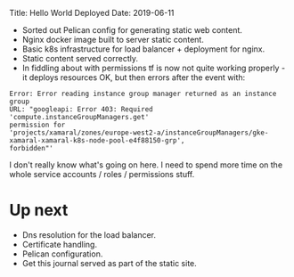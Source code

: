 Title: Hello World Deployed
Date: 2019-06-11
- Sorted out Pelican config for generating static web content.
- Nginx docker image built to server static content.
- Basic k8s infrastructure for load balancer + deployment for nginx.
- Static content served correctly.
- In fiddling about with permissions tf is now not quite working properly - it
  deploys resources OK, but then errors after the event with: 

~~~
Error: Error reading instance group manager returned as an instance group
URL: "googleapi: Error 403: Required 'compute.instanceGroupManagers.get'
permission for
'projects/xamaral/zones/europe-west2-a/instanceGroupManagers/gke-xamaral-xamaral-k8s-node-pool-e4f88150-grp',
forbidden"'
~~~
I don't really know what's going on here. I need to spend more time on
the whole service accounts / roles / permissions stuff.

# Up next
- Dns resolution for the load balancer.
- Certificate handling.
- Pelican configuration.
- Get this journal served as part of the static site.
